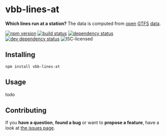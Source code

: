 # vbb-lines-at

**Which lines run at a station?** The data is computed from [open](http://daten.berlin.de/datensaetze/vbb-fahrplandaten-juni-2015-bis-dezember-2015) [GTFS](https://developers.google.com/transit/gtfs/) [data](https://github.com/derhuerst/vbb-gtfs).

[![npm version](https://img.shields.io/npm/v/vbb-lines-at.svg)](https://www.npmjs.com/package/vbb-lines-at)
[![build status](https://img.shields.io/travis/derhuerst/vbb-lines-at.svg)](https://travis-ci.org/derhuerst/vbb-lines-at)
[![dependency status](https://img.shields.io/david/derhuerst/vbb-lines-at.svg)](https://david-dm.org/derhuerst/vbb-lines-at)
[![dev dependency status](https://img.shields.io/david/dev/derhuerst/vbb-lines-at.svg)](https://david-dm.org/derhuerst/vbb-lines-at#info=devDependencies)
![ISC-licensed](https://img.shields.io/github/license/derhuerst/vbb-lines-at.svg)


## Installing

```shell
npm install vbb-lines-at
```


## Usage

todo


## Contributing

If you **have a question**, **found a bug** or want to **propose a feature**, have a look at [the issues page](https://github.com/derhuerst/vbb-lines-at/issues).

